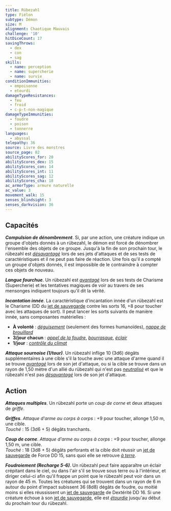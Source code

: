 ```yaml
---
title: Rübezahl
type: Fiélon
subtype: Démon
size: M
alignment: Chaotique Mauvais
challenge: '10'
hitDiceCount: 17
savingThrows:
  - dex
  - con
  - sag
skills:
  - name: perception
  - name: supercherie
  - name: survie
conditionImmunities:
  - empoisonne
  - etourdi
damageTypeResistances:
  - feu
  - froid
  - c-p-t-non-magique
damageTypeImmunities:
  - foudre
  - poison
  - tonnerre
languages:
  - abyssal
telepathy: 36
source: Livre des monstres
source_page: 82
abilityScores_for: 20
abilityScores_dex: 15
abilityScores_con: 14
abilityScores_int: 11
abilityScores_sag: 12
abilityScores_cha: 18
ac_armorType: armure naturelle
ac_value: 3
movement_walk: 15
senses_blindsight: 3
senses_darkvision: 36
---
```

## Capacités
_**Compulsion de dénombrement**_. Si, par une action, une créature indique un groupe d'objets donnés à un rübezahl, le démon est forcé de dénombrer l'ensemble des objets de ce groupe. Jusqu'à la fin de son prochain tour, le rübezahl est [_désavantagé_](/utiliser-les-caracteristiques/#avantage-et-desavantage) lors de ses jets d'attaques et de ses tests de caractéristiques et il ne peut pas faire de réaction. Une fois qu'il a compté un groupe d'objets donnés, il est impossible de le contraindre à compter ces objets de nouveau.

_**Langue fourchue**_. Un rübezahl est [_avantagé_](/utiliser-les-caracteristiques/#avantage-et-desavantage) lors de ses tests de Charisme (Supercherie) et les tentatives magiques de voir au travers de ses mensonges indiquent toujours qu'il dit la vérité.

_**Incantation innée**_. La caractéristique d'incantation innée d'un rübezahl est le Charisme (DD du [jet de sauvegarde](/utiliser-les-caracteristiques/#jets-de-sauvegarde) contre les sorts 16, +8 pour toucher avec les attaques de sort). Il peut lancer les sorts suivants de manière innée, sans composantes matérielles :
* **À volonté** : [_déguisement_](/grimoire/deguisement/) (seulement des formes humanoïdes), [_nappe de brouillard_](/grimoire/nappe-de-brouillard/)
* **3/jour chacun** : [_appel de la foudre_](/grimoire/appel-de-la-foudre/), [_bourrasque_](/grimoire/bourrasque/), [_éclair_](/grimoire/eclair/)
* **1/jour** : [_contrôle du climat_](/grimoire/controle-du-climat/)

_**Attaque sournoise (1/tour)**_. Un rübezahl inflige 10 (3d6) dégâts supplémentaires à une cible s'il la touche avec une attaque d'arme quand il se trouve [_avantagé_](/utiliser-les-caracteristiques/#avantage-et-desavantage) lors de son jet d'attaque, ou si la cible se trouve dans un rayon de 1,50 mètre d'un allié du rübezahl qui n'est pas [_neutralisé_](/gerer-la-sante-du-personnage/#neutralise) et que le rübezahl n'est pas [_désavantagé_](/utiliser-les-caracteristiques/#avantage-et-desavantage) lors de son jet d'attaque.

## Action
_**Attaques multiples**_. Un rübezahl porte un _coup de corne_ et deux attaques de _griffe_.

_**Griffes**_. _Attaque d'arme au corps à corps_ : +9 pour toucher, allonge 1,50 m, une cible.  
_Touché_ : 15 (3d6 + 5) dégâts tranchants.

_**Coup de corne**_. _Attaque d'arme au corps à corps_ : +9 pour toucher, allonge 1,50 m, une cible.  
_Touché_ : 18 (3d8 + 5) dégâts perforants et la cible doit réussir un [jet de sauvegarde](/utiliser-les-caracteristiques/#jets-de-sauvegarde) de Force DD 15, sans quoi elle se retrouve [_à terre_](/gerer-la-sante-du-personnage/#a-terre).

_**Foudroiement (Recharge 5-6)**_. Un rübezahl peut faire apparaître un éclair crépitant dans le ciel, ou dans l'air s'il se trouve sous terre ou à l'intérieur, et diriger celui-ci afin qu'il frappe un point que le rübezahl peut voir dans un rayon de 45 m. Toutes les créatures qui se trouvent dans un rayon de 6 m autour du point d'impact subissent 36 (8d8) dégâts de foudre, ou moitié moins si elles réussissent un [jet de sauvegarde](/utiliser-les-caracteristiques/#jets-de-sauvegarde) de Dextérité DD 16. Si une créature échoue à son [jet de sauvegarde](/utiliser-les-caracteristiques/#jets-de-sauvegarde), elle est [_étourdie_](/gerer-la-sante-du-personnage/#etourdi) jusqu'au début du prochain tour du rübezahl.
